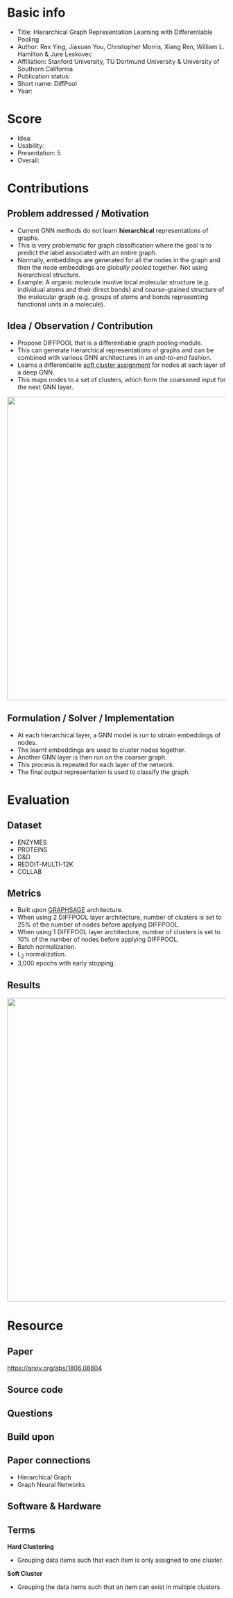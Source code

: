 # Basic info
- Title: Hierarchical Graph Representation Learning with Differentiable Pooling
- Author: Rex Ying, Jiaxuan You, Christopher Morris, Xiang Ren, William L. Hamilton & Jure Leskovec
- Affiliation: Stanford University, TU Dortmund University & University of Southern California
- Publication status:  
- Short name: DiffPool
- Year: 

# Score
- Idea: 
- Usability: 
- Presentation: 5
- Overall: 

# Contributions
## Problem addressed / Motivation
- Current GNN methods do not learn **hierarchical** representations of graphs.
- This is very problematic for graph classification where the goal is to predict the label associated with an entire graph.
- Normally, embeddings are generated for all the nodes in the graph and then the node embeddings are *globally pooled* together. Not using hierarchical structure.
- Example: A organic molecule involve local molecular structure (e.g. individual atoms and their direct bonds) and coarse-grained structure of the molecular graph (e.g. groups of atoms and bonds representing functional units in a molecule).

## Idea / Observation / Contribution
- Propose DIFFPOOL that is a differentiable graph pooling module.
- This can generate hierarchical representations of graphs and can be combined with various GNN architectures in an *end-to-end* fashion.
- Learns a differentiable [soft cluster assignment](#Terms) for nodes at each layer of a deep GNN. 
- This maps nodes to a set of clusters, which form the coarsened input for the next GNN layer. 

<p align="center">
  <img src="https://github.com/AndrewColligan/Paper-Reading-Notes/blob/master/Notes/Imgs/diffpool.png" width = 700>
</p>

## Formulation / Solver / Implementation
- At each hierarchical layer, a GNN model is run to obtain embeddings of nodes. 
- The learnt embeddings are used to cluster nodes together.
- Another GNN layer is then run on the coarser graph.
- This process is repeated for each layer of the network.
- The final output representation is used to classify the graph.


# Evaluation
## Dataset
- ENZYMES
- PROTEINS
- D&D
- REDDIT-MULTI-12K
- COLLAB

## Metrics
- Built upon [GRAPHSAGE](https://cs.stanford.edu/people/jure/pubs/graphsage-nips17.pdf) architecture.
- When using 2 DIFFPOOL layer architecture, number of clusters is set to 25% of the number of nodes before applying DIFFPOOL.
- When using 1 DIFFPOOL layer architecture, number of clusters is set to 10% of the number of nodes before applying DIFFPOOL.
- Batch normalization.
- L<sub>2</sub> normalization.
- 3,000 epochs with early stopping.

## Results
<p align="center">
  <img src="https://github.com/AndrewColligan/Paper-Reading-Notes/blob/master/Notes/Imgs/diffpool_results.PNG" width = 700>
</p>


# Resource
## Paper
https://arxiv.org/abs/1806.08804

## Source code


## Questions


## Build upon


## Paper connections
- Hierarchical Graph
- Graph Neural Networks

## Software & Hardware


## Terms
**Hard Clustering** 
- Grouping data items such that each item is only assigned to one cluster.

**Soft Cluster**
- Grouping the data items such that an item can exist in multiple clusters. 
